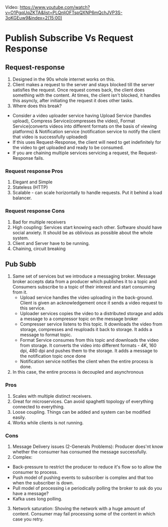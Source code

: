 Video: https://www.youtube.com/watch?v=O1PgqUqZKTA&list=PLQnljOFTspQXNP6mQchJVP3S-3oKGEuw9&index=2(15:00)

# Publish Subscribe Vs Request Response

## Request-response
1. Designed in the 90s whole internet works on this. 
2. Client makes a request to the server and stays blocked till the server satisfies the request. Once request comes back, the client does something with the content. At times, the client isn't blocked, it handles this asyncly, after initiating the request it does other tasks.
3. Where does this break? 
 - Consider a video uploader service having Upload Service (handles upload), Compress Service(compresses the video), Format Service(converts videos into different formats on the basis of viewing platforms) & Notification service (notification service to notify the client that video is successfully uploaded)
 - If this uses Request-Response, the client will need to get indefinitely for the video to get uploaded and ready to be consumed.
 - If you are chaining multiple services servicing a request, the Request-Response fails.

### Request response Pros
1. Elegant and Simple
2. Stateless (HTTP)
3. Scalable - can scale horizontally to handle requests. Put it behind a load balancer.

### Request response Cons
1. Bad for multiple receivers
2. High coupling: Services start knowing each other. Software should have social anxiety. It should be as oblivious as possible about the whole system.
3. Client and Server have to be running.
4. Chaining, circuit breaking


## Pub Subb
1. Same set of services but we introduce a messaging broker. Message broker accepts data from a producer which publishes it to a topic and Consumers subscribe to a topic of their interest and start consuming from it.
    - Upload service handles the video uploading in the back-ground. Client is given an acknowledgement once it sends a video request to this service.
    - Uploader services copies the video to a distributed storage and adds a message to a compressor topic on the message broker
    - Compresser service listens to this topic. It downloads the video from storage, compresses and reuploads it back to storage. It adds a message to format topic.
    - Format Service consumes from this topic and downloads the video from storage. It converts the video into different formats - 4K, 160 dpi, 480 dpi and pushes them to the storage. It adds a message to the notification topic once done
    - Notification service notifies the client when the entire process is done.
2. In this case, the entire process is decoupled and asynchronous


### Pros
1. Scales with multiple distinct receivers.
2. Great for microservices. Can avoid spaghetti topology of everything connected to everything.
3. Loose coupling. Things can be added and system can be modified easily.
4. Works while clients is not running.

### Cons
1. Message Delivery issues (2-Generals Problems): Producer does'nt know whether the consumer has consumed the message successfully.
2. Complex: 
  - Back-pressure to restrict the producer to reduce it's flow so to allow the consumer to process. 
  - Push model of pushing events to subscriber is complex and that too when the subscriber is down.
  - Pull model of processing i.e periodically polling the broker to ask do you have a message? 
  - Kafka uses long polling. 
3. Network saturation: Shoving the network with a huge amount of content. Consumer may fail processing some of the content in which case you retry.